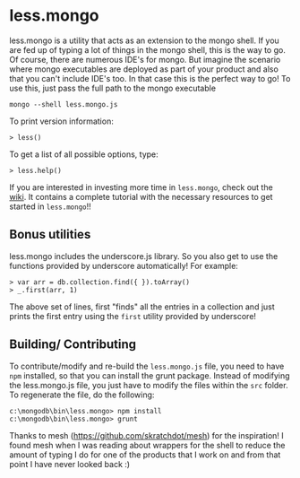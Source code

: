 # less.mongo

less.mongo is a utility that acts as an extension to the mongo shell. If you are fed up of typing a lot of things in the mongo shell, this is the way to go. Of course, there are numerous IDE's for mongo. But imagine the scenario where mongo executables are deployed as part of your product and also that you can't include IDE's too. In that case this is the perfect way to go! To use this, just pass the full path to the mongo executable

```text
mongo --shell less.mongo.js
```

To print version information:

```jscript
> less()
```

To get a list of all possible options, type:

```jscript
> less.help()
```

If you are interested in investing more time in `less.mongo`, check out the [wiki](https://github.com/karthik25/less-mongo/wiki). It contains a complete tutorial with the necessary resources to get started in `less.mongo`!!

## Bonus utilities

less.mongo includes the underscore.js library. So you also get to use the functions provided by underscore automatically! For example:

```jscript
> var arr = db.collection.find({ }).toArray()
> _.first(arr, 1)
```

The above set of lines, first "finds" all the entries in a collection and just prints the first entry using the `first` utility provided by underscore!

## Building/ Contributing

To contribute/modify and re-build the `less.mongo.js` file, you need to have `npm` installed, so that you can install the grunt package. Instead of modifying the less.mongo.js file, you just have to modify the files within the `src` folder. To regenerate the file, do the following:

```shell
c:\mongodb\bin\less.mongo> npm install
c:\mongodb\bin\less.mongo> grunt
```

Thanks to mesh (https://github.com/skratchdot/mesh) for the inspiration! I found mesh when I was reading about wrappers for the shell to reduce the amount of typing I do for one of the products that I work on and from that point I have never looked back :)
